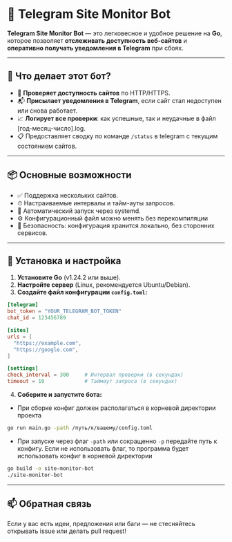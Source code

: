 # 🚨 Telegram Site Monitor Bot

**Telegram Site Monitor Bot** — это легковесное и удобное решение на **Go**, которое позволяет **отслеживать доступность веб-сайтов** и **оперативно получать уведомления в Telegram** при сбоях.

---

## 🔧 Что делает этот бот?

- 📡 **Проверяет доступность сайтов** по HTTP/HTTPS.
- 📬 **Присылает уведомления в Telegram**, если сайт стал недоступен или снова работает.
- 📈 **Логирует все проверки**: как успешные, так и неудачные в файл [год-месяц-число].log.
- 📋 Предоставляет сводку по команде `/status` в telegram с текущим состоянием сайтов.

---

## 📦 Основные возможности

- ✅ Поддержка нескольких сайтов.
- ⏱ Настраиваемые интервалы и тайм-ауты запросов.
- 🔁 Автоматический запуск через systemd.
- ⚙️ Конфигурационный файл можно менять без перекомпиляции
- 🔐 Безопасность: конфигурация хранится локально, без сторонних сервисов.

---

## 📂 Установка и настройка

1. **Установите Go** (v1.24.2 или выше).
2. **Настройте сервер** (Linux, рекомендуется Ubuntu/Debian).
3. **Создайте файл конфигурации `config.toml`:**

```toml
[telegram]  
bot_token = "YOUR_TELEGRAM_BOT_TOKEN"  
chat_id = 123456789  

[sites]  
urls = [  
  "https://example.com",  
  "https://google.com",  
]  

[settings]  
check_interval = 300     # Интервал проверки (в секундах)  
timeout = 10             # Таймаут запроса (в секундах)
```
4. **Соберите и запустите бота:**

- При сборке конфиг должен располагаться в корневой директории проекта
```bash
go run main.go -path /путь/к/вашему/config.toml
```

- При запуске через флаг `-path` или сокращенно `-p` передайте путь к конфигу.
  Если не использовать флаг, то программа будет использовать конфиг в корневой директории
```bash
go build -o site-monitor-bot
./site-monitor-bot
```

---

## 📫 Обратная связь
Если у вас есть идеи, предложения или баги — не стесняйтесь открывать issue или делать pull request!